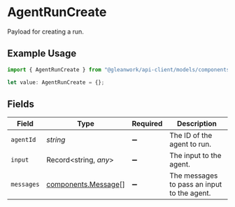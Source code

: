 # AgentRunCreate

Payload for creating a run.

## Example Usage

```typescript
import { AgentRunCreate } from "@gleanwork/api-client/models/components";

let value: AgentRunCreate = {};
```

## Fields

| Field                                                      | Type                                                       | Required                                                   | Description                                                |
| ---------------------------------------------------------- | ---------------------------------------------------------- | ---------------------------------------------------------- | ---------------------------------------------------------- |
| `agentId`                                                  | *string*                                                   | :heavy_minus_sign:                                         | The ID of the agent to run.                                |
| `input`                                                    | Record<string, *any*>                                      | :heavy_minus_sign:                                         | The input to the agent.                                    |
| `messages`                                                 | [components.Message](../../models/components/message.md)[] | :heavy_minus_sign:                                         | The messages to pass an input to the agent.                |
